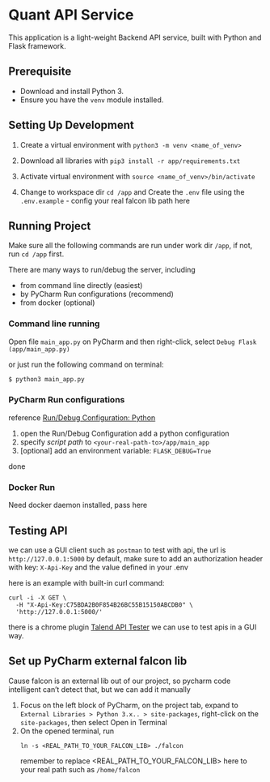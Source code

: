 # Quant API Service #

This application is a light-weight Backend API service, built with Python and Flask framework.


## Prerequisite

* Download and install Python 3.
* Ensure you have the `venv` module installed.


## Setting Up Development

1. Create a virtual environment with `python3 -m venv <name_of_venv>`

2. Download all libraries with `pip3 install -r app/requirements.txt`

3. Activate virtual environment with `source <name_of_venv>/bin/activate`

4. Change to workspace dir `cd /app` and Create the `.env` file using the `.env.example` - config your real falcon lib path here


## Running Project
Make sure all the following commands are run under work dir `/app`, if not, run `cd /app` first.

There are many ways to run/debug the server, including 
- from command line directly (easiest)
- by PyCharm Run configurations (recommend)
- from docker (optional)

### Command line running
Open file `main_app.py` on PyCharm and then right-click, select `Debug Flask (app/main_app.py)`

or just run the following command on terminal:
```bash
$ python3 main_app.py
```

### PyCharm Run configurations
reference [Run/Debug Configuration: Python](https://www.jetbrains.com/help/pycharm/run-debug-configuration-python.html)

1. open the Run/Debug Configuration add a python configuration
2. specify *script path* to `<your-real-path-to>/app/main_app`
3. [optional] add an environment variable: `FLASK_DEBUG=True`

done

### Docker Run
Need docker daemon installed, pass here


## Testing API
we can use a GUI client such as `postman` to test with api, the url is `http://127.0.0.1:5000` by default, make sure to add
an authorization header with key: `X-Api-Key` and the value defined in your .env

here is an example with built-in curl command:
```shell
curl -i -X GET \
  -H "X-Api-Key:C75BDA2B0F854B26BC55B15150ABCDB0" \
  'http://127.0.0.1:5000/'
```

there is a chrome plugin [Talend API Tester](https://chrome.google.com/webstore/detail/talend-api-tester-free-ed/aejoelaoggembcahagimdiliamlcdmfm)
we can use to test apis in a GUI way.

## Set up PyCharm external falcon lib
Cause falcon is an external lib out of our project, so pycharm code intelligent can’t detect that, but we can add it manually

1. Focus on the left block of PyCharm, on the project tab, expand to `External Libraries > Python 3.x.. > site-packages`, right-click
on the `site-packages`, then select Open in Terminal
2. On the opened terminal, run 
    ```shell
    ln -s <REAL_PATH_TO_YOUR_FALCON_LIB> ./falcon
    ```
    remember to replace <REAL_PATH_TO_YOUR_FALCON_LIB> here to your real path such as
    `/home/falcon`
